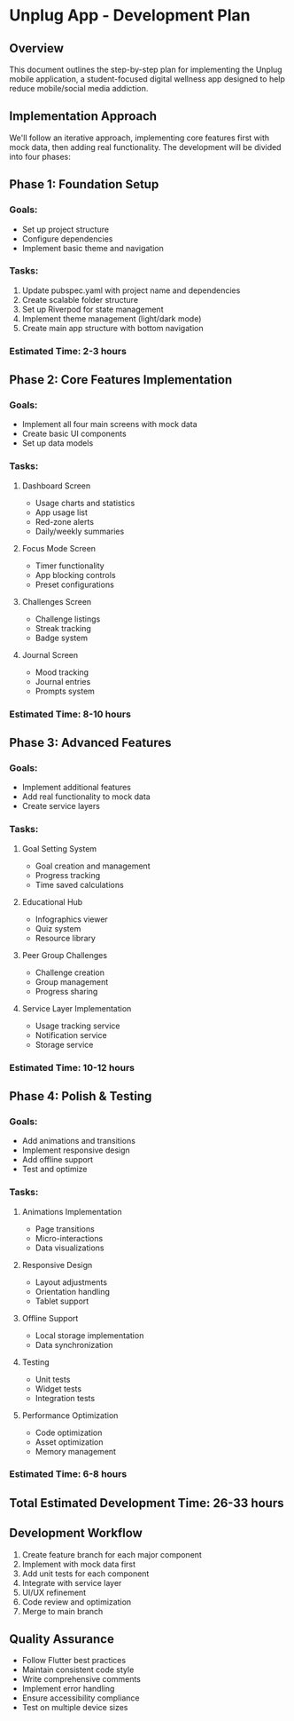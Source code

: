 # Unplug App - Development Plan

## Overview
This document outlines the step-by-step plan for implementing the Unplug mobile application, a student-focused digital wellness app designed to help reduce mobile/social media addiction.

## Implementation Approach
We'll follow an iterative approach, implementing core features first with mock data, then adding real functionality. The development will be divided into four phases:

## Phase 1: Foundation Setup
### Goals:
- Set up project structure
- Configure dependencies
- Implement basic theme and navigation

### Tasks:
1. Update pubspec.yaml with project name and dependencies
2. Create scalable folder structure
3. Set up Riverpod for state management
4. Implement theme management (light/dark mode)
5. Create main app structure with bottom navigation

### Estimated Time: 2-3 hours

## Phase 2: Core Features Implementation
### Goals:
- Implement all four main screens with mock data
- Create basic UI components
- Set up data models

### Tasks:
1. Dashboard Screen
   - Usage charts and statistics
   - App usage list
   - Red-zone alerts
   - Daily/weekly summaries

2. Focus Mode Screen
   - Timer functionality
   - App blocking controls
   - Preset configurations

3. Challenges Screen
   - Challenge listings
   - Streak tracking
   - Badge system

4. Journal Screen
   - Mood tracking
   - Journal entries
   - Prompts system

### Estimated Time: 8-10 hours

## Phase 3: Advanced Features
### Goals:
- Implement additional features
- Add real functionality to mock data
- Create service layers

### Tasks:
1. Goal Setting System
   - Goal creation and management
   - Progress tracking
   - Time saved calculations

2. Educational Hub
   - Infographics viewer
   - Quiz system
   - Resource library

3. Peer Group Challenges
   - Challenge creation
   - Group management
   - Progress sharing

4. Service Layer Implementation
   - Usage tracking service
   - Notification service
   - Storage service

### Estimated Time: 10-12 hours

## Phase 4: Polish & Testing
### Goals:
- Add animations and transitions
- Implement responsive design
- Add offline support
- Test and optimize

### Tasks:
1. Animations Implementation
   - Page transitions
   - Micro-interactions
   - Data visualizations

2. Responsive Design
   - Layout adjustments
   - Orientation handling
   - Tablet support

3. Offline Support
   - Local storage implementation
   - Data synchronization

4. Testing
   - Unit tests
   - Widget tests
   - Integration tests

5. Performance Optimization
   - Code optimization
   - Asset optimization
   - Memory management

### Estimated Time: 6-8 hours

## Total Estimated Development Time: 26-33 hours

## Development Workflow
1. Create feature branch for each major component
2. Implement with mock data first
3. Add unit tests for each component
4. Integrate with service layer
5. UI/UX refinement
6. Code review and optimization
7. Merge to main branch

## Quality Assurance
- Follow Flutter best practices
- Maintain consistent code style
- Write comprehensive comments
- Implement error handling
- Ensure accessibility compliance
- Test on multiple device sizes